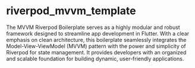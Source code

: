 # riverpod_mvvm_template

The MVVM Riverpod Boilerplate serves as a highly modular and robust framework designed to streamline app development in Flutter. With a clear emphasis on clean architecture, this boilerplate seamlessly integrates the Model-View-ViewModel (MVVM) pattern with the power and simplicity of Riverpod for state management. It provides developers with an organized and scalable foundation for building dynamic, user-friendly applications.

